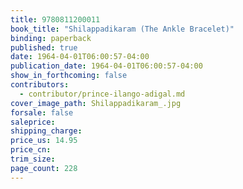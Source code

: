 ```yaml
---
title: 9780811200011
book_title: "Shilappadikaram (The Ankle Bracelet)"
binding: paperback
published: true
date: 1964-04-01T06:00:57-04:00
publication_date: 1964-04-01T06:00:57-04:00
show_in_forthcoming: false
contributors:
  - contributor/prince-ilango-adigal.md
cover_image_path: Shilappadikaram_.jpg
forsale: false
saleprice:
shipping_charge:
price_us: 14.95
price_cn:
trim_size:
page_count: 228
---
```


